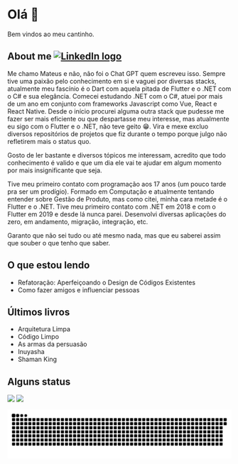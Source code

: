 # Olá 👋

Bem vindos ao meu cantinho.

## About me [<img src="https://img.shields.io/badge/LinkedIn-282C34?logo=linkedin&logoColor=0077B5" alt="LinkedIn logo" title="LinkedIn" height="25" />](https://www.linkedin.com/in/mateus-silva-a6030b160/)

Me chamo Mateus e não, não foi o Chat GPT quem escreveu isso. Sempre tive uma paixão pelo conhecimento em si e vaguei por diversas stacks, atualmente meu fascínio é o Dart com aquela pitada de Flutter e o .NET com o C# e sua elegância. Comecei estudando .NET com o C#, atuei por mais de um ano em conjunto com frameworks Javascript como Vue, React e React Native. Desde o início procurei alguma outra stack que pudesse me fazer ser mais eficiente ou que despartasse meu interesse, mas atualmente eu sigo com o Flutter e o .NET, não teve geito 😁. Vira e mexe excluo diversos repositórios de projetos que fiz durante o tempo porque julgo não refletirem mais o status quo. 

Gosto de ler bastante e diversos tópicos me interessam, acredito que todo conhecimento é valido e que um dia ele vai te ajudar em algum momento por mais insignificante que seja.

Tive meu primeiro contato com programação aos 17 anos (um pouco tarde pra ser um prodígio). Formado em Computação e atualmente tentando entender sobre Gestão de Produto, mas como citei, minha cara metade é o Flutter e o .NET. Tive meu primeiro contato com .NET em 2018 e com o Flutter em 2019 e desde lá nunca parei. Desenvolvi diversas aplicações do zero, em andamento, migração, integração, etc.

Garanto que não sei tudo ou até mesmo nada, mas que eu saberei assim que souber o que tenho que saber.

## O que estou lendo
 - Refatoração: Aperfeiçoando o Design de Códigos Existentes
 - Como fazer amigos e influenciar pessoas
## Últimos livros
 - Arquitetura Limpa
 - Código Limpo
 - As armas da persuasão
 - Inuyasha
 - Shaman King

## Alguns status
<div>
 <img height="180em" src="https://github-readme-stats.vercel.app/api?username=mateuss-silva&show_icons=true&theme=algolia&include_all_commits=true&count_private=true"/>
  <img height="180em" src="https://github-readme-stats.vercel.app/api/top-langs/?username=mateuss-silva&layout=compact&langs_count=7&theme=algolia"/>
</div>

![Snake animation](https://github.com/mateuss-silva/mateuss-silva/blob/main/github-contribution-grid-snake.svg)

